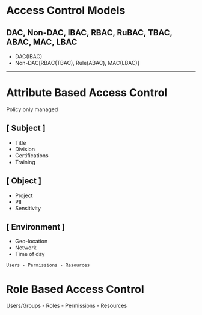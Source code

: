 # Access Control Models

## DAC, Non-DAC, IBAC, RBAC, RuBAC, TBAC, ABAC, MAC, LBAC

 - DAC(IBAC)
 - Non-DAC[RBAC(TBAC), Rule(ABAC), MAC(LBAC)]


---

# Attribute Based Access Control

Policy only managed

## [ Subject ]
 - Title
 - Division
 - Certifications
 - Training

## [ Object ]
 - Project
 - PII
 - Sensitivity

## [ Environment ]
 - Geo-location
 - Network
 - Time of day

```
Users - Permissions - Resources
```



# Role Based Access Control

Users/Groups - Roles - Permissions - Resources